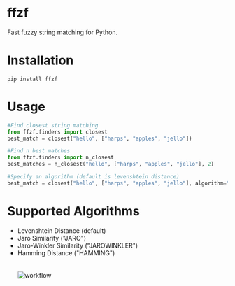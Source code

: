 # ffzf
Fast fuzzy string matching for Python. 

# Installation 
```
pip install ffzf
```

# Usage
```python
#Find closest string matching
from ffzf.finders import closest
best_match = closest("hello", ["harps", "apples", "jello"])

#Find n best matches
from ffzf.finders import n_closest
best_matches = n_closest("hello", ["harps", "apples", "jello"], 2)

#Specify an algorithm (default is levenshtein distance)
best_match = closest("hello", ["harps", "apples", "jello"], algorithm="JAROWINKLER")
```

# Supported Algorithms
- Levenshtein Distance (default)
- Jaro Similarity ("JARO")
- Jaro-Winkler Similarity ("JAROWINKLER")
- Hamming Distance ("HAMMING")
<br><br><br>
![workflow](https://github.com/addisonc6/ffzf/actions/workflows/CI.yml/badge.svg)